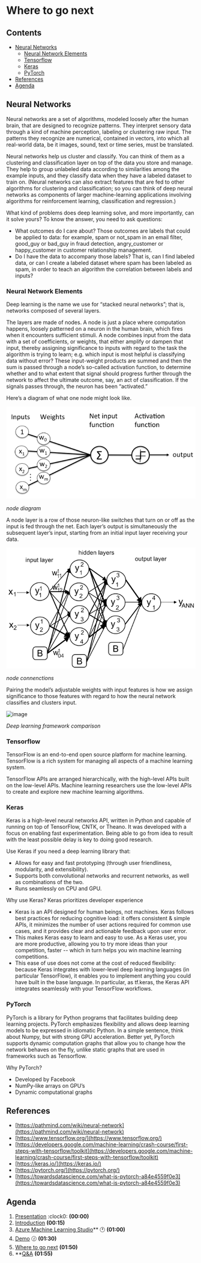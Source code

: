 # Where to go next <!-- omit in toc -->

## Contents <!-- omit in toc -->

- [Neural Networks](#neural-networks)
  - [Neural Network Elements](#neural-network-elements)
  - [Tensorflow](#tensorflow)
  - [Keras](#keras)
  - [PyTorch](#pytorch)
- [References](#references)
- [Agenda](#agenda)

## Neural Networks

Neural networks are a set of algorithms, modeled loosely after the human brain, that are designed to recognize patterns. They interpret sensory data through a kind of machine perception, labeling or clustering raw input. The patterns they recognize are numerical, contained in vectors, into which all real-world data, be it images, sound, text or time series, must be translated.

Neural networks help us cluster and classify. You can think of them as a clustering and classification layer on top of the data you store and manage. They help to group unlabeled data according to similarities among the example inputs, and they classify data when they have a labeled dataset to train on. (Neural networks can also extract features that are fed to other algorithms for clustering and classification; so you can think of deep neural networks as components of larger machine-learning applications involving algorithms for reinforcement learning, classification and regression.)

What kind of problems does deep learning solve, and more importantly, can it solve yours? To know the answer, you need to ask questions:

- What outcomes do I care about? Those outcomes are labels that could be applied to data: for example, spam or not_spam in an email filter, good_guy or bad_guy in fraud detection, angry_customer or happy_customer in customer relationship management.
- Do I have the data to accompany those labels? That is, can I find labeled data, or can I create a labeled dataset where spam has been labeled as spam, in order to teach an algorithm the correlation between labels and inputs?

### Neural Network Elements

Deep learning is the name we use for “stacked neural networks”; that is, networks composed of several layers.

The layers are made of nodes. A node is just a place where computation happens, loosely patterned on a neuron in the human brain, which fires when it encounters sufficient stimuli. A node combines input from the data with a set of coefficients, or weights, that either amplify or dampen that input, thereby assigning significance to inputs with regard to the task the algorithm is trying to learn; e.g. which input is most helpful is classifying data without error? These input-weight products are summed and then the sum is passed through a node’s so-called activation function, to determine whether and to what extent that signal should progress further through the network to affect the ultimate outcome, say, an act of classification. If the signals passes through, the neuron has been “activated.”

Here’s a diagram of what one node might look like.

![image](images/where-to-go-next/perceptron-node.png)

*node diagram*

A node layer is a row of those neuron-like switches that turn on or off as the input is fed through the net. Each layer’s output is simultaneously the subsequent layer’s input, starting from an initial input layer receiving your data.

![image](images/where-to-go-next/mlp.png)

*node connenctions*

Pairing the model’s adjustable weights with input features is how we assign significance to those features with regard to how the neural network classifies and clusters input.

![image](https://s3.amazonaws.com/keras.io/img/dl_frameworks_power_scores.png)

*Deep learning framework comparison*

### Tensorflow

TensorFlow is an end-to-end open source platform for machine learning. TensorFlow is a rich system for managing all aspects of a machine learning system.

TensorFlow APIs are arranged hierarchically, with the high-level APIs built on the low-level APIs. Machine learning researchers use the low-level APIs to create and explore new machine learning algorithms.

<!--The following figure shows the hierarchy of TensorFlow toolkits:
![image](https://developers.google.com/machine-learning/crash-course/images/TFHierarchyNew.svg)

*TensorFlow toolkit hierarchy*-->

### Keras

Keras is a high-level neural networks API, written in Python and capable of running on top of TensorFlow, CNTK, or Theano. It was developed with a focus on enabling fast experimentation. Being able to go from idea to result with the least possible delay is key to doing good research.

Use Keras if you need a deep learning library that:

- Allows for easy and fast prototyping (through user friendliness, modularity, and extensibility).
- Supports both convolutional networks and recurrent networks, as well as combinations of the two.
- Runs seamlessly on CPU and GPU.

Why use Keras? Keras prioritizes developer experience

- Keras is an API designed for human beings, not machines. Keras follows best practices for reducing cognitive load: it offers consistent & simple APIs, it minimizes the number of user actions required for common use cases, and it provides clear and actionable feedback upon user error.
- This makes Keras easy to learn and easy to use. As a Keras user, you are more productive, allowing you to try more ideas than your competition, faster -- which in turn helps you win machine learning competitions.
- This ease of use does not come at the cost of reduced flexibility: because Keras integrates with lower-level deep learning languages (in particular TensorFlow), it enables you to implement anything you could have built in the base language. In particular, as tf.keras, the Keras API integrates seamlessly with your TensorFlow workflows.

### PyTorch

PyTorch is a library for Python programs that facilitates building deep learning projects. PyTorch emphasizes flexibility and allows deep learning models to be expressed in idiomatic Python.
In a simple sentence, think about Numpy, but with strong GPU acceleration. Better yet, PyTorch supports dynamic computation graphs that allow you to change how the network behaves on the fly, unlike static graphs that are used in frameworks such as Tensorflow.

Why PyTorch?
- Developed by Facebook
- NumPy-like arrays on GPU’s
- Dynamic computational graphs

## References

- [https://pathmind.com/wiki/neural-network](https://pathmind.com/wiki/neural-network)
- [https://www.tensorflow.org/](https://www.tensorflow.org/)
- [https://developers.google.com/machine-learning/crash-course/first-steps-with-tensorflow/toolkit](https://developers.google.com/machine-learning/crash-course/first-steps-with-tensorflow/toolkit)
- [https://keras.io/](https://keras.io/)
- [https://pytorch.org/](https://pytorch.org/)
- [https://towardsdatascience.com/what-is-pytorch-a84e4559f0e3](https://towardsdatascience.com/what-is-pytorch-a84e4559f0e3)

## Agenda
1. [Presentation](./01.presentation.md) :clock0: **(00:00)**
2. [Introduction](02.introduction.md) **(00:15)**
3. [Azure Machine Learning Studio](03.azure-machine-learning-studio.md)** :clock1: **(01:00)**
4. [Demo](04.demo.md) :clock130: **(01:30)**
5. [Where to go next](05.where-to-go-next.md) **(01:50)**
6. **[Q&A](06.q&a.md) **(01:55)**